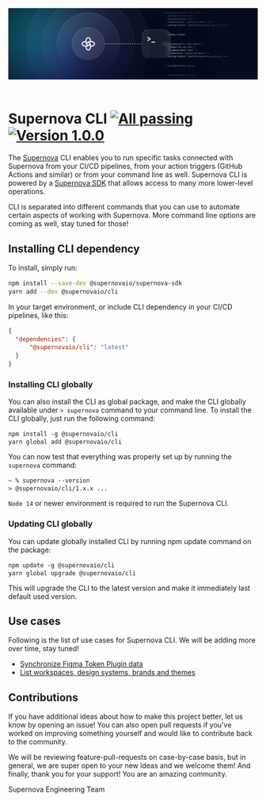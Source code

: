 <img src="https://github.com/Supernova-Studio/cli/blob/main/docs/images/cli.png?raw=true" alt="Supernova CLI" style="max-width:100%; margin-bottom: 20px;" />

# Supernova CLI [![All passing](https://img.shields.io/badge/Test-passing-success)]() [![Version 1.0.0](https://img.shields.io/badge/Version-1.0.0-success)]()

The [Supernova](https://supernova.io) CLI enables you to run specific tasks connected with Supernova from your CI/CD pipelines, from your action triggers (GitHub Actions and similar) or from your command line as well. Supernova CLI is powered by a [Supernova SDK](https://github.com/Supernova-Studio/sdk-typescript) that allows access to many more lower-level operations.

CLI is separated into different commands that you can use to automate certain aspects of working with Supernova. More command line options are coming as well, stay tuned for those!

## Installing CLI dependency

To install, simply run:

```bash
npm install --save-dev @supernovaio/supernova-sdk
yarn add --dev @supernovaio/cli
```

In your target environment, or include CLI dependency in your CI/CD pipelines, like this:

```json
{
  "dependencies": {
      "@supernovaio/cli": "latest"
  }
}
```

### Installing CLI globally

You can also install the CLI as global package, and make the CLI globally available under `> supernova` command to your command line. To install the CLI globally, just run the following command:

```
npm install -g @supernovaio/cli
yarn global add @supernovaio/cli
```

You can now test that everything was properly set up by running the `supernova` command:

```
~ % supernova --version
> @supernovaio/cli/1.x.x ...
```

`Node 14` or newer environment is required to run the Supernova CLI.

### Updating CLI globally

You can update globally installed CLI by running npm update command on the package:

```
npm update -g @supernovaio/cli
yarn global upgrade @supernovaio/cli
```

This will upgrade the CLI to the latest version and make it immediately last default used version.

## Use cases

Following is the list of use cases for Supernova CLI. We will be adding more over time, stay tuned!

- [Synchronize Figma Token Plugin data](./docs/figma-tokens-sync.md)
- [List workspaces, design systems, brands and themes](./docs/list-workspaces.md)

## Contributions

If you have additional ideas about how to make this project better, let us know by opening an issue! You can also open pull requests if you've worked on improving something yourself and would like to contribute back to the community. 

We will be reviewing feature-pull-requests on case-by-case basis, but in general, we are super open to your new ideas and we welcome them! And finally, thank you for your support! You are an amazing community.

Supernova Engineering Team